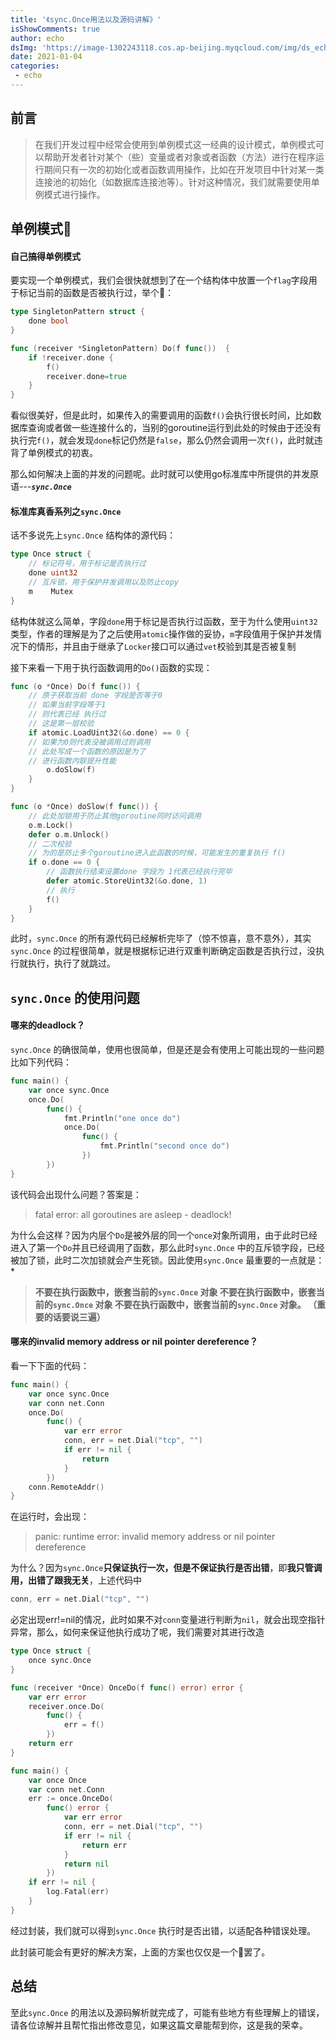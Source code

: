 ```yaml
---
title: '《sync.Once用法以及源码讲解》'
isShowComments: true
author: echo
dsImg: 'https://image-1302243118.cos.ap-beijing.myqcloud.com/img/ds_echo.png'
date: 2021-01-04
categories:
 - echo
---
```




## 前言

>    在我们开发过程中经常会使用到单例模式这一经典的设计模式，单例模式可以帮助开发者针对某个（些）变量或者对象或者函数（方法）进行在程序运行期间只有一次的初始化或者函数调用操作，比如在开发项目中针对某一类连接池的初始化（如数据库连接池等）。针对这种情况，我们就需要使用单例模式进行操作。
<!-- more -->   

## 单例模式🌰

#### 自己搞得单例模式
 要实现一个单例模式，我们会很快就想到了在一个结构体中放置一个`flag`字段用于标记当前的函数是否被执行过，举个🌰：

```go
type SingletonPattern struct {
	done bool
}

func (receiver *SingletonPattern) Do(f func())  {
	if !receiver.done {
		f()
		receiver.done=true
	}
}
```
看似很美好，但是此时，如果传入的需要调用的函数`f()`会执行很长时间，比如数据库查询或者做一些连接什么的，当别的goroutine运行到此处的时候由于还没有执行完`f()`，就会发现`done`标记仍然是`false`，那么仍然会调用一次`f()`，此时就违背了单例模式的初衷。

那么如何解决上面的并发的问题呢。此时就可以使用go标准库中所提供的并发原语---***`sync.Once`***

#### 标准库真香系列之`sync.Once` 
话不多说先上`sync.Once` 结构体的源代码：

```go
type Once struct {
	// 标记符号，用于标记是否执行过
	done uint32
	// 互斥锁，用于保护并发调用以及防止copy
	m    Mutex
}
```
结构体就这么简单，字段`done`用于标记是否执行过函数，至于为什么使用`uint32`类型，作者的理解是为了之后使用`atomic`操作做的妥协，`m`字段值用于保护并发情况下的情形，并且由于继承了`Locker`接口可以通过`vet`校验到其是否被复制

接下来看一下用于执行函数调用的`Do()`函数的实现：

```go
func (o *Once) Do(f func()) {
	// 原子获取当前 done 字段是否等于0
	// 如果当前字段等于1 
	// 则代表已经 执行过
	// 这是第一层校验
	if atomic.LoadUint32(&o.done) == 0 {
	// 如果为0则代表没被调用过则调用
	// 此处写成一个函数的原因是为了
	// 进行函数内联提升性能
		o.doSlow(f)
	}
}

func (o *Once) doSlow(f func()) {
	// 此处加锁用于防止其他goroutine同时访问调用
	o.m.Lock()
	defer o.m.Unlock()
	// 二次校验
	// 为的是防止多个goroutine进入此函数的时候，可能发生的重复执行 f()
	if o.done == 0 {
		// 函数执行结束设置done 字段为 1代表已经执行完毕
		defer atomic.StoreUint32(&o.done, 1)
		// 执行
		f()
	}
}
```
此时，`sync.Once` 的所有源代码已经解析完毕了（惊不惊喜，意不意外），其实`sync.Once` 的过程很简单，就是根据标记进行双重判断确定函数是否执行过，没执行就执行，执行了就跳过。
## `sync.Once` 的使用问题
####  哪来的deadlock？
`sync.Once` 的确很简单，使用也很简单，但是还是会有使用上可能出现的一些问题比如下列代码：

```go
func main() {
	var once sync.Once
	once.Do(
		func() {
			fmt.Println("one once do")
			once.Do(
				func() {
					fmt.Println("second once do")
				})
		})
}
```
该代码会出现什么问题？答案是：

> fatal error: all goroutines are asleep - deadlock!

为什么会这样？因为内层个`Do`是被外层的同一个`once`对象所调用，由于此时已经进入了第一个`Do`并且已经调用了函数，那么此时`sync.Once` 中的互斥锁字段，已经被加了锁，此时二次加锁就会产生死锁。因此使用`sync.Once` 最重要的一点就是：*

> **不要在执行函数中，嵌套当前的`sync.Once` 对象
> 不要在执行函数中，嵌套当前的`sync.Once` 对象
> 不要在执行函数中，嵌套当前的`sync.Once` 对象。
> （重要的话要说三遍）**

#### 哪来的invalid memory address or nil pointer dereference？
看一下下面的代码：

```go
func main() {
	var once sync.Once
	var conn net.Conn
	once.Do(
		func() {
			var err error
			conn, err = net.Dial("tcp", "")
			if err != nil {
				return
			}
		})
	conn.RemoteAddr()
}
```
在运行时，会出现：

> panic: runtime error: invalid memory address or nil pointer dereference

为什么？因为`sync.Once`**只保证执行一次，但是不保证执行是否出错**，即**我只管调用，出错了跟我无关**，上述代码中	

```go
conn, err = net.Dial("tcp", "")
```
必定出现err!=nil的情况，此时如果不对`conn`变量进行判断为`nil`，就会出现空指针异常，那么，如何来保证他执行成功了呢，我们需要对其进行改造

```go
type Once struct {
	once sync.Once
}

func (receiver *Once) OnceDo(f func() error) error {
	var err error
	receiver.once.Do(
		func() {
			err = f()
		})
	return err
}

func main() {
	var once Once
	var conn net.Conn
	err := once.OnceDo(
		func() error {
			var err error
			conn, err = net.Dial("tcp", "")
			if err != nil {
				return err
			}
			return nil
		})
	if err != nil {
		log.Fatal(err)
	}
}
```
经过封装，我们就可以得到`sync.Once` 执行时是否出错，以适配各种错误处理。

此封装可能会有更好的解决方案，上面的方案也仅仅是一个🌰罢了。

## 总结
至此`sync.Once` 的用法以及源码解析就完成了，可能有些地方有些理解上的错误，请各位谅解并且帮忙指出修改意见，如果这篇文章能帮到你，这是我的荣幸。

<ds/>